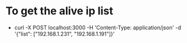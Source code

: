 # To get the alive ip list
- curl -X POST localhost:3000 -H 'Content-Type: application/json' -d '{"list": ["192.168.1.231", "192.168.1.191"]}'